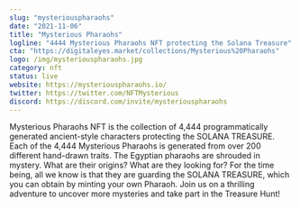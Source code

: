 ```yaml
---
slug: "mysteriouspharaohs"
date: "2021-11-06"
title: "Mysterious Pharaohs"
logline: "4444 Mysterious Pharaohs NFT protecting the Solana Treasure"
cta: "https://digitaleyes.market/collections/Mysterious%20Pharaohs"
logo: /img/mysteriouspharaohs.jpg
category: nft
status: live
website: https://mysteriouspharaohs.io/
twitter: https://twitter.com/NFTMysterious
discord: https://discord.com/invite/mysteriouspharaohs
---
```


Mysterious Pharaohs NFT is the collection of 4,444 programmatically generated ancient-style characters protecting the SOLANA TREASURE.
Each of the 4,444 Mysterious Pharaohs is generated from over 200 different hand-drawn traits. The Egyptian pharaohs are shrouded in mystery. What are their origins? What are they looking for? For the time being, all we know is that they are guarding the SOLANA TREASURE, which you can obtain by minting your own Pharaoh.
Join us on a thrilling adventure to uncover more mysteries and take part in the Treasure Hunt!
